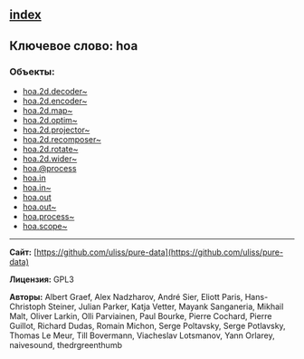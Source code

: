 [index](../index.html)
---

## Ключевое слово: hoa

### Объекты:
* [hoa.2d.decoder~](../hoa.2d.decoder~.html)
* [hoa.2d.encoder~](../hoa.2d.encoder~.html)
* [hoa.2d.map~](../hoa.2d.map~.html)
* [hoa.2d.optim~](../hoa.2d.optim~.html)
* [hoa.2d.projector~](../hoa.2d.projector~.html)
* [hoa.2d.recomposer~](../hoa.2d.recomposer~.html)
* [hoa.2d.rotate~](../hoa.2d.rotate~.html)
* [hoa.2d.wider~](../hoa.2d.wider~.html)
* [hoa.@process](../hoa.@process.html)
* [hoa.in](../hoa.in.html)
* [hoa.in~](../hoa.in~.html)
* [hoa.out](../hoa.out.html)
* [hoa.out~](../hoa.out~.html)
* [hoa.process~](../hoa.process~.html)
* [hoa.scope~](../hoa.scope~.html)

---
**Сайт:** [https://github.com/uliss/pure-data](https://github.com/uliss/pure-data)

**Лицензия:** GPL3

**Авторы:** Albert Graef, Alex Nadzharov, André Sier, Eliott Paris, Hans-Christoph Steiner, Julian Parker, Katja Vetter, Mayank Sanganeria, Mikhail Malt, Oliver Larkin, Olli Parviainen, Paul Bourke, Pierre Cochard, Pierre Guillot, Richard Dudas, Romain Michon, Serge Poltavsky, Serge Potlavsky, Thomas Le Meur, Till Bovermann, Viacheslav Lotsmanov, Yann Orlarey, naivesound, thedrgreenthumb

